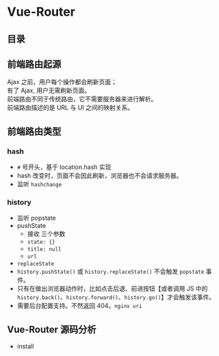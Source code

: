 # Vue-Router

## 目录

## 前端路由起源

Ajax 之前，用户每个操作都会刷新页面；  
有了 Ajax,  用户无需刷新页面。  
前端路由不同于传统路由，它不需要服务器来进行解析。  
前端路由描述的是 URL 与 UI 之间的映射关系。  

## 前端路由类型

### hash

- `#` 号开头，基于 location.hash 实现
- hash 改变时，页面不会因此刷新，浏览器也不会请求服务器。
- 监听 `hashchange`

### history

- 监听 popstate
- pushState
  - 接收 三个参数
  - `state: {}`
  - `title: null`
  - `url`
- `replaceState`
- `history.pushState()` 或 `history.replaceState()` 不会触发 `popstate` 事件。
- 只有在做出浏览器动作时，比如点击后退、前进按钮【或者调用 JS 中的 `history.back()`、`history.forward()`、`history.go()`】才会触发该事件。
- 需要后台配置支持。不然返回 404。`nginx uri`

## Vue-Router 源码分析

- install
